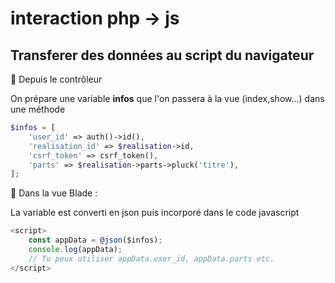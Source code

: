 # interaction php -> js

## Transferer des données au script du navigateur

🧠 Depuis le contrôleur

On prépare une variable **infos** que l'on passera à la vue (index,show...) dans une méthode

```php
$infos = [
    'user_id' => auth()->id(),
    'realisation_id' => $realisation->id,
    'csrf_token' => csrf_token(),
    'parts' => $realisation->parts->pluck('titre'),
];
```

🧠 Dans la vue Blade :

La variable est converti en json puis incorporé dans le code javascript
```js
<script>
    const appData = @json($infos);
    console.log(appData);
    // Tu peux utiliser appData.user_id, appData.parts etc.
</script>
```
